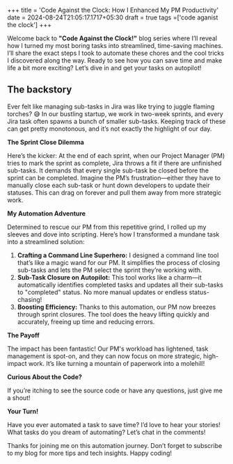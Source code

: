 +++
title = 'Code Against the Clock: How I Enhanced My PM Productivity'
date = 2024-08-24T21:05:17.1717+05:30
draft = true
tags =['code aganist the clock']
+++ 

Welcome back to **"Code Against the Clock!"** blog series where I’ll reveal how I turned my most boring tasks into streamlined, time-saving machines. I’ll share the exact steps I took to automate these chores and the cool tricks I discovered along the way. Ready to see how you can save time and make life a bit more exciting? Let’s dive in and get your tasks on autopilot!

## The backstory

Ever felt like managing sub-tasks in Jira was like trying to juggle flaming torches? 😅 In our bustling startup, we work in two-week sprints, and every Jira task often spawns a bunch of smaller sub-tasks. Keeping track of these can get pretty monotonous, and it’s not exactly the highlight of our day.

**The Sprint Close Dilemma**

Here’s the kicker: At the end of each sprint, when our Project Manager (PM) tries to mark the sprint as complete, Jira throws a fit if there are unfinished sub-tasks. It demands that every single sub-task be closed before the sprint can be completed. Imagine the PM’s frustration—either they have to manually close each sub-task or hunt down developers to update their statuses. This can drag on forever and pull them away from more strategic work.

**My Automation Adventure**

Determined to rescue our PM from this repetitive grind, I rolled up my sleeves and dove into scripting. Here’s how I transformed a mundane task into a streamlined solution:

1. **Crafting a Command Line Superhero:** I designed a command line tool that’s like a magic wand for our PM. It simplifies the process of closing sub-tasks and lets the PM select the sprint they’re working with.
2. **Sub-Task Closure on Autopilot:** This tool works like a charm—it automatically identifies completed tasks and updates all their sub-tasks to "completed" status. No more manual updates or endless status-chasing!
3. **Boosting Efficiency:** Thanks to this automation, our PM now breezes through sprint closures. The tool does the heavy lifting quickly and accurately, freeing up time and reducing errors.

**The Payoff**

The impact has been fantastic! Our PM's workload has lightened, task management is spot-on, and they can now focus on more strategic, high-impact work. It’s like turning a mountain of paperwork into a molehill!

**Curious About the Code?**

If you’re itching to see the source code or have any questions, just give me a shout!

**Your Turn!**

Have you ever automated a task to save time? I’d love to hear your stories! What tasks do you dream of automating? Let’s chat in the comments!

Thanks for joining me on this automation journey. Don’t forget to subscribe to my blog for more tips and tech insights. Happy coding!